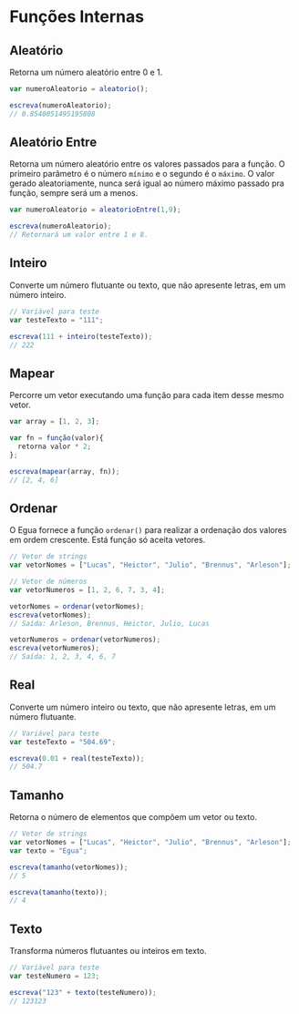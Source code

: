 # Funções Internas

## Aleatório

Retorna um número aleatório entre 0 e 1.

```js
var numeroAleatorio = aleatorio();

escreva(numeroAleatorio);
// 0.8540051495195808
```

## Aleatório Entre

Retorna um número aleatório entre os valores passados para a função. O primeiro parâmetro é o número `mínimo` e o segundo é o `máximo`.
O valor gerado aleatoriamente, nunca será igual ao número máximo passado pra função, sempre será um a menos.

```js
var numeroAleatorio = aleatorioEntre(1,9);

escreva(numeroAleatorio);
// Retornará um valor entre 1 e 8.
```

## Inteiro

Converte um número flutuante ou texto, que não apresente letras, em um número inteiro.

```js
// Variável para teste
var testeTexto = "111";

escreva(111 + inteiro(testeTexto));
// 222
```

## Mapear

Percorre um vetor executando uma função para cada item desse mesmo vetor.

```js
var array = [1, 2, 3];

var fn = função(valor){
  retorna valor * 2;
};

escreva(mapear(array, fn));
// [2, 4, 6]
```

## Ordenar

O Egua fornece a função `ordenar()` para realizar a ordenação dos valores em ordem crescente. Está função só aceita vetores.

```js
// Vetor de strings
var vetorNomes = ["Lucas", "Heictor", "Julio", "Brennus", "Arleson"];

// Vetor de números
var vetorNumeros = [1, 2, 6, 7, 3, 4];

vetorNomes = ordenar(vetorNomes);
escreva(vetorNomes);
// Saída: Arleson, Brennus, Heictor, Julio, Lucas

vetorNumeros = ordenar(vetorNumeros);
escreva(vetorNumeros);
// Saída: 1, 2, 3, 4, 6, 7
```

## Real

Converte um número inteiro ou texto, que não apresente letras, em um número flutuante.

```js
// Variável para teste
var testeTexto = "504.69";

escreva(0.01 + real(testeTexto));
// 504.7
```

## Tamanho

Retorna o número de elementos que compõem um vetor ou texto.

```js
// Vetor de strings
var vetorNomes = ["Lucas", "Heictor", "Julio", "Brennus", "Arleson"];
var texto = "Egua";

escreva(tamanho(vetorNomes));
// 5

escreva(tamanho(texto));
// 4
```

## Texto

Transforma números flutuantes ou inteiros em texto.

```js
// Variável para teste
var testeNumero = 123;

escreva("123" + texto(testeNumero));
// 123123
```